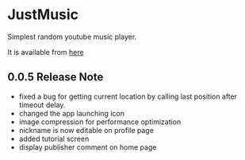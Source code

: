 # JustMusic

Simplest random youtube music player.

It is available from <a href="https://play.google.com/store/apps/details?id=com.random.JustMusic">here</a>

## 0.0.5 Release Note

* fixed a bug for getting current location by calling last position after timeout delay.
* changed the app launching icon
* image compression for performance optimization
* nickname is now editable on profile page
* added tutorial screen
* display publisher comment on home page


